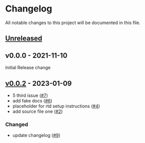 # Changelog

All notable changes to this project will be documented in this file.

## [Unreleased](https://github.com/donalchilde/python-base-test/compare/v0.0.2...refs/heads/master)

## v0.0.0 - 2021-11-10

Initial Release change

## [v0.0.2](https://github.com/donalchilde/python-base-test/compare/v0.0.1...v0.0.2) - 2023-01-09

- 5 third issue ([#7](https://github.com/donalchilde/python-base-test/pull/7))
- add fake docs ([#6](https://github.com/donalchilde/python-base-test/pull/6))
- placeholder for rtd setup instructions ([#4](https://github.com/donalchilde/python-base-test/pull/4))
- add source file one ([#2](https://github.com/donalchilde/python-base-test/pull/2))

### Changed

- update changelog ([#9](https://github.com/donalchilde/python-base-test/pull/9))
